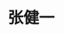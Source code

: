 ---
title: 张健一
graduate_time: xxxx
position: 硕士
photo: "/url_test/alumnus/zhangjianyi/photo.jpg"
career: xxxx
---